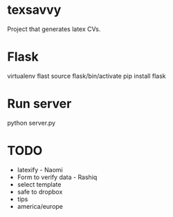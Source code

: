 # texsavvy
Project that generates latex CVs. 

# Flask
virtualenv flast
source flask/bin/activate
pip install flask

# Run server
python server.py


# TODO
* latexify - Naomi
* Form to verify data - Rashiq
* select template
* safe to dropbox
* tips
* america/europe